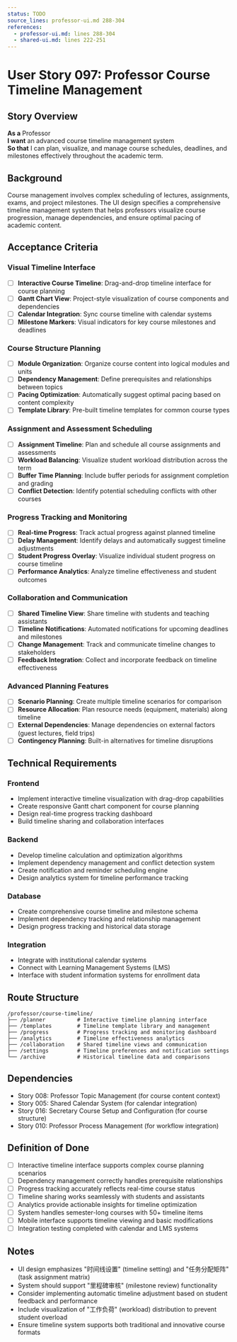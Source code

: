 ```yaml
---
status: TODO
source_lines: professor-ui.md 288-304
references:
  - professor-ui.md: lines 288-304
  - shared-ui.md: lines 222-251
---
```


# User Story 097: Professor Course Timeline Management

## Story Overview

**As a** Professor  
**I want** an advanced course timeline management system  
**So that** I can plan, visualize, and manage course schedules, deadlines, and milestones effectively throughout the academic term.

## Background

Course management involves complex scheduling of lectures, assignments, exams, and project milestones. The UI design specifies a comprehensive timeline management system that helps professors visualize course progression, manage dependencies, and ensure optimal pacing of academic content.

## Acceptance Criteria

### Visual Timeline Interface
- [ ] **Interactive Course Timeline**: Drag-and-drop timeline interface for course planning
- [ ] **Gantt Chart View**: Project-style visualization of course components and dependencies
- [ ] **Calendar Integration**: Sync course timeline with calendar systems
- [ ] **Milestone Markers**: Visual indicators for key course milestones and deadlines

### Course Structure Planning
- [ ] **Module Organization**: Organize course content into logical modules and units
- [ ] **Dependency Management**: Define prerequisites and relationships between topics
- [ ] **Pacing Optimization**: Automatically suggest optimal pacing based on content complexity
- [ ] **Template Library**: Pre-built timeline templates for common course types

### Assignment and Assessment Scheduling
- [ ] **Assignment Timeline**: Plan and schedule all course assignments and assessments
- [ ] **Workload Balancing**: Visualize student workload distribution across the term
- [ ] **Buffer Time Planning**: Include buffer periods for assignment completion and grading
- [ ] **Conflict Detection**: Identify potential scheduling conflicts with other courses

### Progress Tracking and Monitoring
- [ ] **Real-time Progress**: Track actual progress against planned timeline
- [ ] **Delay Management**: Identify delays and automatically suggest timeline adjustments
- [ ] **Student Progress Overlay**: Visualize individual student progress on course timeline
- [ ] **Performance Analytics**: Analyze timeline effectiveness and student outcomes

### Collaboration and Communication
- [ ] **Shared Timeline View**: Share timeline with students and teaching assistants
- [ ] **Timeline Notifications**: Automated notifications for upcoming deadlines and milestones
- [ ] **Change Management**: Track and communicate timeline changes to stakeholders
- [ ] **Feedback Integration**: Collect and incorporate feedback on timeline effectiveness

### Advanced Planning Features
- [ ] **Scenario Planning**: Create multiple timeline scenarios for comparison
- [ ] **Resource Allocation**: Plan resource needs (equipment, materials) along timeline
- [ ] **External Dependencies**: Manage dependencies on external factors (guest lectures, field trips)
- [ ] **Contingency Planning**: Built-in alternatives for timeline disruptions

## Technical Requirements

### Frontend
- Implement interactive timeline visualization with drag-drop capabilities
- Create responsive Gantt chart component for course planning
- Design real-time progress tracking dashboard
- Build timeline sharing and collaboration interfaces

### Backend
- Develop timeline calculation and optimization algorithms
- Implement dependency management and conflict detection system
- Create notification and reminder scheduling engine
- Design analytics system for timeline performance tracking

### Database
- Create comprehensive course timeline and milestone schema
- Implement dependency tracking and relationship management
- Design progress tracking and historical data storage

### Integration
- Integrate with institutional calendar systems
- Connect with Learning Management Systems (LMS)
- Interface with student information systems for enrollment data

## Route Structure
```
/professor/course-timeline/
├── /planner          # Interactive timeline planning interface
├── /templates        # Timeline template library and management
├── /progress         # Progress tracking and monitoring dashboard
├── /analytics        # Timeline effectiveness analytics
├── /collaboration    # Shared timeline views and communication
├── /settings         # Timeline preferences and notification settings
└── /archive          # Historical timeline data and comparisons
```

## Dependencies
- Story 008: Professor Topic Management (for course content context)
- Story 005: Shared Calendar System (for calendar integration)
- Story 016: Secretary Course Setup and Configuration (for course structure)
- Story 010: Professor Process Management (for workflow integration)

## Definition of Done
- [ ] Interactive timeline interface supports complex course planning scenarios
- [ ] Dependency management correctly handles prerequisite relationships
- [ ] Progress tracking accurately reflects real-time course status
- [ ] Timeline sharing works seamlessly with students and assistants
- [ ] Analytics provide actionable insights for timeline optimization
- [ ] System handles semester-long courses with 50+ timeline items
- [ ] Mobile interface supports timeline viewing and basic modifications
- [ ] Integration testing completed with calendar and LMS systems

## Notes
- UI design emphasizes "时间线设置" (timeline setting) and "任务分配矩阵" (task assignment matrix)
- System should support "里程碑审核" (milestone review) functionality
- Consider implementing automatic timeline adjustment based on student feedback and performance
- Include visualization of "工作负荷" (workload) distribution to prevent student overload
- Ensure timeline system supports both traditional and innovative course formats